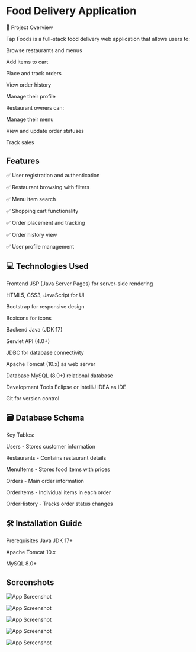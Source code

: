 
# Food Delivery Application

🚀 Project Overview

Tap Foods is a full-stack food delivery web application that allows users to:

Browse restaurants and menus

Add items to cart

Place and track orders

View order history

Manage their profile

Restaurant owners can:

Manage their menu

View and update order statuses

Track sales


## Features

✅ User registration and authentication

✅ Restaurant browsing with filters

✅ Menu item search

✅ Shopping cart functionality

✅ Order placement and tracking

✅ Order history view

✅ User profile management
## 💻 Technologies Used

Frontend
JSP (Java Server Pages) for server-side rendering

HTML5, CSS3, JavaScript for UI

Bootstrap for responsive design

Boxicons for icons

Backend
Java (JDK 17)

Servlet API (4.0+)

JDBC for database connectivity

Apache Tomcat (10.x) as web server

Database
MySQL (8.0+) relational database

Development Tools
Eclipse or IntelliJ IDEA as IDE

Git for version control
## 🗃️ Database Schema

Key Tables:

Users - Stores customer information

Restaurants - Contains restaurant details

MenuItems - Stores food items with prices

Orders - Main order information

OrderItems - Individual items in each order

OrderHistory - Tracks order status changes
## 🛠️ Installation Guide

Prerequisites
Java JDK 17+

Apache Tomcat 10.x

MySQL 8.0+

## Screenshots

![App Screenshot](https://via.placeholder.com/468x300?text=App+Screenshot+Here)

![App Screenshot](https://via.placeholder.com/468x300?text=App+Screenshot+Here)

![App Screenshot](https://via.placeholder.com/468x300?text=App+Screenshot+Here)

![App Screenshot](https://via.placeholder.com/468x300?text=App+Screenshot+Here)

![App Screenshot](https://via.placeholder.com/468x300?text=App+Screenshot+Here)
